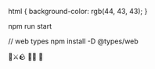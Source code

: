 html {
  background-color: rgb(44, 43, 43);
}

npm run start

// web types
npm install -D @types/web


📜⚔️🪨
🧙‍♂️
🤖